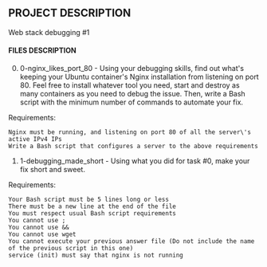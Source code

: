 ## PROJECT DESCRIPTION
Web stack debugging #1

#### FILES DESCRIPTION
0. 0-nginx_likes_port_80 - Using your debugging skills, find out what\'s keeping your Ubuntu container\'s Nginx installation from listening on port 80. Feel free to install whatever tool you need, start and destroy as many containers as you need to debug the issue. Then, write a Bash script with the minimum number of commands to automate your fix.

Requirements:

    Nginx must be running, and listening on port 80 of all the server\'s active IPv4 IPs
    Write a Bash script that configures a server to the above requirements

1. 1-debugging_made_short - Using what you did for task #0, make your fix short and sweet.

Requirements:

    Your Bash script must be 5 lines long or less
    There must be a new line at the end of the file
    You must respect usual Bash script requirements
    You cannot use ;
    You cannot use &&
    You cannot use wget
    You cannot execute your previous answer file (Do not include the name of the previous script in this one)
    service (init) must say that nginx is not running 
